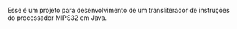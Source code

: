 Esse é um projeto para desenvolvimento de um transliterador de instruções do processador MIPS32 em Java.
